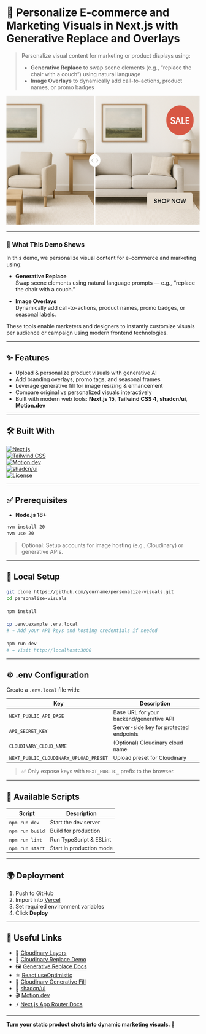 # 🎯 Personalize E-commerce and Marketing Visuals in Next.js with Generative Replace and Overlays

> Personalize visual content for marketing or product displays using:
> - **Generative Replace** to swap scene elements (e.g., “replace the chair with a couch”) using natural language
> - **Image Overlays** to dynamically add call-to-actions, product names, or promo badges

![Personalize Demo Preview](preview.png)

---

### 🧠 What This Demo Shows

In this demo, we personalize visual content for e-commerce and marketing using:

* **Generative Replace**  
  Swap scene elements using natural language prompts — e.g., “replace the chair with a couch.”

* **Image Overlays**  
  Dynamically add call-to-actions, product names, promo badges, or seasonal labels.

These tools enable marketers and designers to instantly customize visuals per audience or campaign using modern frontend technologies.

---

## ✨ Features

* Upload & personalize product visuals with generative AI
* Add branding overlays, promo tags, and seasonal frames
* Leverage generative fill for image resizing & enhancement
* Compare original vs personalized visuals interactively
* Built with modern web tools: **Next.js 15**, **Tailwind CSS 4**, **shadcn/ui**, **Motion.dev**

---

## 🛠 Built With

[![Next.js](https://img.shields.io/badge/Next.js-15-blue?logo=next.js)](https://nextjs.org/)  
[![Tailwind CSS](https://img.shields.io/badge/Tailwind-4.0-38BDF8?logo=tailwindcss)](https://tailwindcss.com/)  
[![Motion.dev](https://img.shields.io/badge/Motion.dev-animations-purple)](https://motion.dev)  
[![shadcn/ui](https://img.shields.io/badge/shadcn/ui-components-black)](https://ui.shadcn.com/)  
[![License](https://img.shields.io/github/license/yourname/personalize-visuals)](./LICENSE)

---

## ✅ Prerequisites

* **Node.js 18+**

```bash
nvm install 20
nvm use 20
````

> Optional: Setup accounts for image hosting (e.g., Cloudinary) or generative APIs.

---

## 🚀 Local Setup

```bash
git clone https://github.com/yourname/personalize-visuals.git
cd personalize-visuals

npm install

cp .env.example .env.local
# → Add your API keys and hosting credentials if needed

npm run dev
# → Visit http://localhost:3000
```

---

## ⚙️ .env Configuration

Create a `.env.local` file with:

| Key                                    | Description                              |
| -------------------------------------- | ---------------------------------------- |
| `NEXT_PUBLIC_API_BASE`                 | Base URL for your backend/generative API |
| `API_SECRET_KEY`                       | Server-side key for protected endpoints  |
| `CLOUDINARY_CLOUD_NAME`                | (Optional) Cloudinary cloud name         |
| `NEXT_PUBLIC_CLOUDINARY_UPLOAD_PRESET` | Upload preset for Cloudinary             |

> ✅ Only expose keys with `NEXT_PUBLIC_` prefix to the browser.

---

## 📜 Available Scripts

| Script          | Description              |
| --------------- | ------------------------ |
| `npm run dev`   | Start the dev server     |
| `npm run build` | Build for production     |
| `npm run lint`  | Run TypeScript & ESLint  |
| `npm run start` | Start in production mode |

---

## 🌍 Deployment

1. Push to GitHub
2. Import into [Vercel](https://vercel.com/)
3. Set required environment variables
4. Click **Deploy**

---

## 🔗 Useful Links

* 🧠 [Cloudinary Layers](https://cloudinary.com/documentation/layers)
* 🤖 [Cloudinary Replace Demo](https://ai.cloudinary.com/demos/replace)
* 🖼️ [Generative Replace Docs](https://cloudinary.com/documentation/generative_ai_transformations#generative_replace)
* ⚛️ [React useOptimistic](https://react.dev/reference/react/useOptimistic)
* 🎨 [Cloudinary Generative Fill](https://cloudinary.com/documentation/generative_ai_transformations)
* 🧰 [shadcn/ui](https://ui.shadcn.com)
* 🎬 [Motion.dev](https://motion.dev)
* ⚡ [Next.js App Router Docs](https://nextjs.org/docs/app)

---

**Turn your static product shots into dynamic marketing visuals. 🚀**
